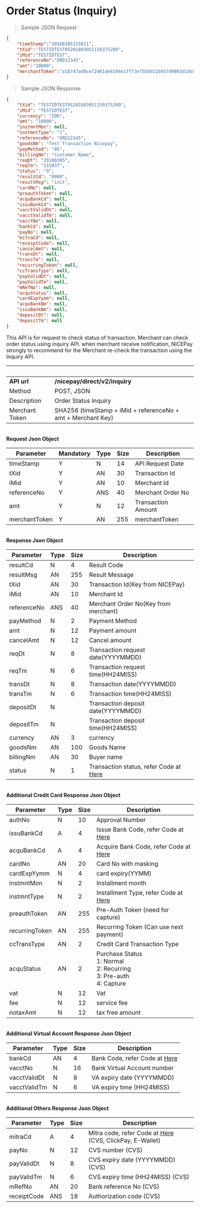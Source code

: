 # Order Status (Inquiry)

> Sample JSON Request

```json
{
	"timeStamp":"20180305115011",
	"tXid":"TESTIDTEST05201803051150375209",
	"iMid":"TESTIDTEST",
	"referenceNo":"ORD12345",
	"amt":"10000",
	"merchantToken":"a1b747ad8ce72461de6194e1fff3ef5b5022b957d9003d14b52f4d52b5b55fe8"
}
```

> Sample JSON Response

```json
{
    "tXid": "TESTIDTEST05201803051150375209",
    "iMid": "TESTIDTEST",
    "currency": "IDR",
    "amt": "10000",
    "instmntMon": null,
    "instmntType": "1",
    "referenceNo": "ORD12345",
    "goodsNm": "Test Transaction Nicepay",
    "payMethod": "05",
    "billingNm": "Customer Name",
    "reqDt": "20180305",
    "reqTm": "115037",
    "status": "9",
    "resultCd": "0000",
    "resultMsg": "init",
    "cardNo": null,
    "preauthToken": null,
    "acquBankCd": null,
    "issuBankCd": null,
    "vacctValidDt": null,
    "vacctValidTm": null,
    "vacctNo": null,
    "bankCd": null,
    "payNo": null,
    "mitraCd": null,
    "receiptCode": null,
    "cancelAmt": null,
    "transDt": null,
    "transTm": null,
    "recurringToken": null,
    "ccTransType": null,
    "payValidDt": null,
    "payValidTm": null,
    "mRefNo": null,
    "acquStatus": null,
    "cardExpYymm": null,
    "acquBankNm": null,
    "issuBankNm": null,
    "depositDt": null,
    "depositTm": null
}
```

This API is for request to check status of transaction. Merchant can check order status using inquiry API. when merchant receive notification, NICEPay strongly to recommend for the Merchant re-check the transaction using the Inquiry API.

 &nbsp; | &nbsp;
---------- | -------
**API url** | **/nicepay/direct/v2/inquiry**
Method | POST, JSON
Description | Order Status Inquiry
Merchant Token | SHA256 (timeStamp + iMid + referenceNo + amt + Merchant Key)

<br>**Request Json Object**

Parameter | Mandatory | Type | Size | Description
---------- | ---------- | ---------- | ---------- | ----------
timeStamp | Y | N | 14 | API Request Date
tXid | Y | AN | 30 | Transaction Id
iMid | Y | AN | 10 | Merchant Id
referenceNo | Y | ANS | 40 | Merchant Order No
amt | Y | N | 12 | Transaction  Amount
merchantToken | Y | AN | 255 | merchantToken

<br>**Response Json Object**

Parameter | Type | Size | Description
---------- | ---------- | ---------- | ----------
resultCd | N | 4 | Result Code
resultMsg | AN | 255 | Result Message
tXid | AN | 30 | Transaction Id(Key from NICEPay)
iMid | AN | 10 | Merchant Id
referenceNo | ANS | 40 | Merchant Order No(Key from merchant)
payMethod | N | 2 | Payment Method
amt | N | 12 | Payment amount
cancelAmt | N | 12 | Cancel amount
reqDt | N | 8 | Transaction request date(YYYYMMDD)
reqTm | N | 6 | Transaction request time(HH24MISS)
transDt | N | 8 | Transaction date(YYYYMMDD)
transTm | N | 6 | Transaction time(HH24MISS)
depositDt | N | &nbsp; | Transaction deposit date(YYYYMMDD)
depositTm | N | &nbsp; | Transaction deposit time(HH24MISS)
currency | AN | 3 | currency
goodsNm | AN | 100 | Goods Name
billingNm | AN | 30 | Buyer name
status | N | 1 | Transaction status, refer Code at [Here](#payment-status-code)

<br>**Additional Credit Card Response Json Object**

Parameter | Type | Size | Description
---------- | ---------- | ---------- | ----------
authNo | N | 10 | Approval Number
issuBankCd | A | 4 | Issue Bank Code, refer Code at [Here](#bank-code)
acquBankCd | A | 4 | Acquire Bank Code, refer Code at [Here](#bank-code)
cardNo | AN | 20 | Card No with masking
cardExpYymm | N | 4 | card expiry(YYMM)
instmntMon | N | 2 | Installment month
instmntType | N | 2 | Installment Type, refer Code at [Here](#installment-type)
preauthToken | AN | 255 | Pre-Auth Token (need for capture)
recurringToken | AN | 255 | Recurring Token (Can use next payment)
ccTransType | AN | 2 | Credit Card Transaction Type
acquStatus | AN | 2 | Purchase Status<br>1: Normal<br>2: Recurring<br>3: Pre-auth<br>4: Capture
vat | N | 12 | Vat
fee | N | 12 | service fee
notaxAmt | N | 12 | tax free amount

<br>**Additional Virtual Account Response Json Object**

Parameter | Type | Size | Description
---------- | ---------- | ---------- | ----------
bankCd | AN | 4 | Bank Code, refer Code at [Here](#bank-code)
vacctNo | N | 16 | Bank Virtual Account number
vacctValidDt | N | 8 | VA expiry date (YYYYMMDD)
vacctValidTm | N | 6 | VA expiry time (HH24MISS)

<br>**Additional Others Response Json Object**

Parameter | Type | Size | Description
---------- | ---------- | ---------- | ----------
mitraCd | A | 4 | Mitra code, refer Code at [Here](#mitra-code)<br>(CVS, ClickPay, E-Wallet)
payNo | N | 12 | CVS number (CVS)
payValidDt | N | 8 | CVS expiry date  (YYYYMMDD) (CVS)
payValidTm | N | 6 | CVS expiry time (HH24MISS) (CVS)
mRefNo | AN | 20 | Bank reference No (CVS)
receiptCode | ANS | 18 | Authorization code (CVS)